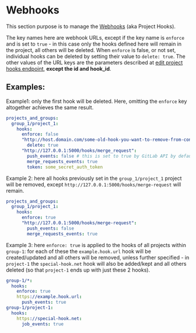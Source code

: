 # Webhooks

This section purpose is to manage the [Webhooks](https://docs.gitlab.com/ee/user/project/integrations/webhooks.html) (aka Project Hooks).

The key names here are webhook URLs, except if the key name is `enforce` and is set to `true` - in this case only the hooks defined here will remain in the project, all others will be deleted. When `enforce` is false, or not set, individual hooks can be deleted by setting their value to `delete: true`.
The other values of the URL keys are the parameters described at [edit project hooks endpoint](https://docs.gitlab.com/ee/api/projects.html#edit-project-hook), **except the id and hook_id**.

## Examples:

Example1: only the first hook will be deleted. Here, omitting the `enforce` key altogether achieves the same result.

```yaml
projects_and_groups:
  group_1/project_1:
    hooks:
      enforce: false
      "http://host.domain.com/some-old-hook-you-want-to-remove-from-config":
        delete: true
      "http://127.0.0.1:5000/hooks/merge_request":
        push_events: false # this is set to true by GitLab API by default
        merge_requests_events: true
        token: some_secret_auth_token
```

Example 2: here all hooks previously set in the `group_1/project_1` project will be removed, except `http://127.0.0.1:5000/hooks/merge-request` will remain.

```yaml
projects_and_groups:
  group_1/project_1:
    hooks:
      enforce: true
      "http://127.0.0.1:5000/hooks/merge-request":
        push_events: false
        merge_requests_events: true
```

Example 3: here `enforce: true` is applied to the hooks of all projects within `group-1`: for each of these the `example.hook.url` hook will be created/updated and all others will be removed, unless further specified - in `project-1` the `special-hook.net` hook will also be added/kept and all others deleted (so that `project-1` ends up with just these 2 hooks).

```yaml
group-1/*:
  hooks:
    enforce: true
    https://example.hook.url:
      push_events: true
group-1/project-1:
  hooks:
    https://special-hook.net:
      job_events: true
```

